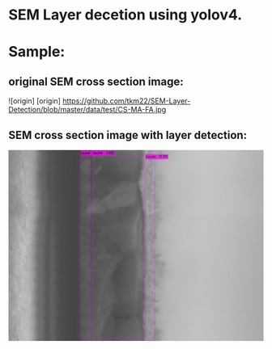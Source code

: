 # SEM Layer decetion using yolov4.

# Sample:
## original SEM cross section image:
![origin]
[origin] https://github.com/tkm22/SEM-Layer-Detection/blob/master/data/test/CS-MA-FA.jpg

## SEM cross section image with layer detection:
![SEM]

[SEM]: https://github.com/tkm22/SEM-Layer-Detection/blob/master/data/test/CS-MA-FA-bbox.jpg


